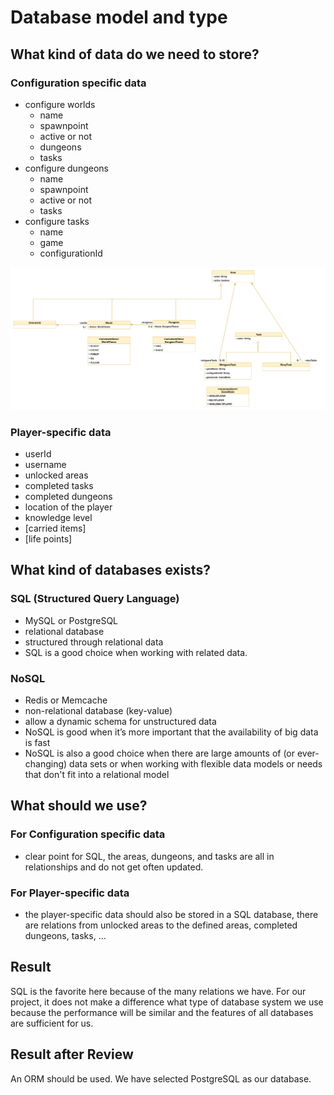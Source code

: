 # Database model and type

## What kind of data do we need to store?

### Configuration specific data

- configure worlds
  - name
  - spawnpoint
  - active or not
  - dungeons
  - tasks
- configure dungeons
  - name
  - spawnpoint
  - active or not
  - tasks
- configure tasks
  - name
  - game
  - configurationId

![Overworld Class Diagram](class-diagram/overworld-class-diagram.png)

### Player-specific data

- userId
- username
- unlocked areas
- completed tasks
- completed dungeons
- location of the player
- knowledge level
- [carried items]
- [life points]

## What kind of databases exists?

### SQL (Structured Query Language)

- MySQL or PostgreSQL
- relational database
- structured through relational data
- SQL is a good choice when working with related data.

### NoSQL

- Redis or Memcache
- non-relational database (key-value)
- allow a dynamic schema for unstructured data
- NoSQL is good when it’s more important that the availability of big data is fast
- NoSQL is also a good choice when there are large amounts of (or ever-changing) data sets or when working with flexible data models or needs that don't fit into a relational model

## What should we use?

### For Configuration specific data

- clear point for SQL, the areas, dungeons, and tasks are all in relationships and do not get often updated.

### For Player-specific data

- the player-specific data should also be stored in a SQL database, there are relations from unlocked areas to the defined areas, completed dungeons, tasks, ...

## Result

SQL is the favorite here because of the many relations we have. For our project, it does not make a difference what type of database system we use because the performance will be similar and the features of all databases are sufficient for us.

## Result after Review

An ORM should be used. We have selected PostgreSQL as our database.

